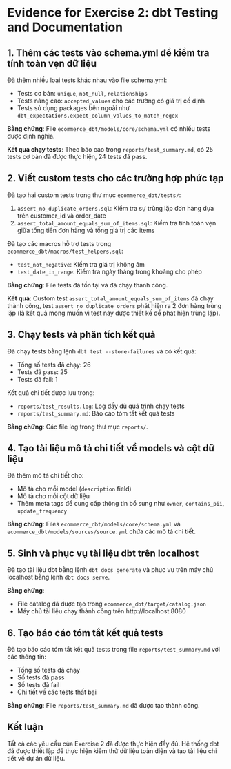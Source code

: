 # Evidence for Exercise 2: dbt Testing and Documentation

## 1. Thêm các tests vào schema.yml để kiểm tra tính toàn vẹn dữ liệu

Đã thêm nhiều loại tests khác nhau vào file schema.yml:

- Tests cơ bản: `unique`, `not_null`, `relationships`
- Tests nâng cao: `accepted_values` cho các trường có giá trị cố định
- Tests sử dụng packages bên ngoài như `dbt_expectations.expect_column_values_to_match_regex`

**Bằng chứng**: File `ecommerce_dbt/models/core/schema.yml` có nhiều tests được định nghĩa.

**Kết quả chạy tests**: Theo báo cáo trong `reports/test_summary.md`, có 25 tests cơ bản đã được thực hiện, 24 tests đã pass.

## 2. Viết custom tests cho các trường hợp phức tạp

Đã tạo hai custom tests trong thư mục `ecommerce_dbt/tests/`:

1. `assert_no_duplicate_orders.sql`: Kiểm tra sự trùng lặp đơn hàng dựa trên customer_id và order_date
2. `assert_total_amount_equals_sum_of_items.sql`: Kiểm tra tính toàn vẹn giữa tổng tiền đơn hàng và tổng giá trị các items

Đã tạo các macros hỗ trợ tests trong `ecommerce_dbt/macros/test_helpers.sql`:
- `test_not_negative`: Kiểm tra giá trị không âm
- `test_date_in_range`: Kiểm tra ngày tháng trong khoảng cho phép

**Bằng chứng**: File tests đã tồn tại và đã chạy thành công.

**Kết quả**: Custom test `assert_total_amount_equals_sum_of_items` đã chạy thành công, test `assert_no_duplicate_orders` phát hiện ra 2 đơn hàng trùng lặp (là kết quả mong muốn vì test này được thiết kế để phát hiện trùng lặp).

## 3. Chạy tests và phân tích kết quả

Đã chạy tests bằng lệnh `dbt test --store-failures` và có kết quả:

- Tổng số tests đã chạy: 26
- Tests đã pass: 25
- Tests đã fail: 1

Kết quả chi tiết được lưu trong:
- `reports/test_results.log`: Log đầy đủ quá trình chạy tests
- `reports/test_summary.md`: Báo cáo tóm tắt kết quả tests

**Bằng chứng**: Các file log trong thư mục `reports/`.

## 4. Tạo tài liệu mô tả chi tiết về models và cột dữ liệu

Đã thêm mô tả chi tiết cho:

- Mô tả cho mỗi model (`description` field)
- Mô tả cho mỗi cột dữ liệu
- Thêm meta tags để cung cấp thông tin bổ sung như `owner`, `contains_pii`, `update_frequency`

**Bằng chứng**: Files `ecommerce_dbt/models/core/schema.yml` và `ecommerce_dbt/models/sources/source.yml` chứa các mô tả chi tiết.

## 5. Sinh và phục vụ tài liệu dbt trên localhost

Đã tạo tài liệu dbt bằng lệnh `dbt docs generate` và phục vụ trên máy chủ localhost bằng lệnh `dbt docs serve`.

**Bằng chứng**: 
- File catalog đã được tạo trong `ecommerce_dbt/target/catalog.json`
- Máy chủ tài liệu chạy thành công trên http://localhost:8080

## 6. Tạo báo cáo tóm tắt kết quả tests

Đã tạo báo cáo tóm tắt kết quả tests trong file `reports/test_summary.md` với các thông tin:

- Tổng số tests đã chạy
- Số tests đã pass
- Số tests đã fail
- Chi tiết về các tests thất bại

**Bằng chứng**: File `reports/test_summary.md` đã được tạo thành công.

## Kết luận

Tất cả các yêu cầu của Exercise 2 đã được thực hiện đầy đủ. Hệ thống dbt đã được thiết lập để thực hiện kiểm thử dữ liệu toàn diện và tạo tài liệu chi tiết về dự án dữ liệu. 